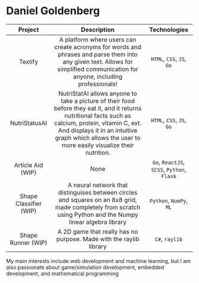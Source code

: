 # Daniel Goldenberg

| Project                | Description  | Technologies |
| :-----------:          | :----------: | :----------: |
| Textify                | A platform where users can create acronyms for words and phrases and parse them into any given text. Allows for simplified communication for anyone, including professionals! | `HTML`, `CSS`, `JS`, `Go` |
| NutriStatusAI          | NutriStatAI allows anyone to take a picture of their food before they eat it, and it returns nutritional facts such as calcium, protein, vitamin C, ext. And displays it in an intuitive graph which allows the user to more easily visualize their nutrition. | `HTML`, `CSS`, `JS`, `Go` |
| Article Aid (WIP)      | None | `Go`, `ReactJS`, `SCSS`, `Python`, `Flask` |
| Shape Classifier (WIP) | A neural network that distinguises between circles and squares on an 8x8 grid, made completely from scratch using Python and the Numpy linear algebra library | `Python`, `NumPy`, `ML` |
| Shape Runner (WIP)     | A 2D game that really has no purpose. Made with the raylib library | `C#`, `raylib` |

My main interests include web development and machine learning, but I am also passionate about game/simulation development, embedded development, and mathematical programming
